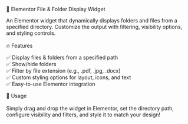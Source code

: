 📂 Elementor File & Folder Display Widget</br>

An Elementor widget that dynamically displays folders and files from a specified directory. Customize the output with filtering, visibility options, and styling controls.</br>
</br>
🔥 Features

✅ Display files & folders from a specified path</br>
✅ Show/hide folders</br>
✅ Filter by file extension (e.g., .pdf, .jpg, .docx)</br>
✅ Custom styling options for layout, icons, and text</br>
✅ Easy-to-use Elementor integration</br>

🚀 Usage</br>
</br>
Simply drag and drop the widget in Elementor, set the directory path, configure visibility and filters, and style it to match your design!
